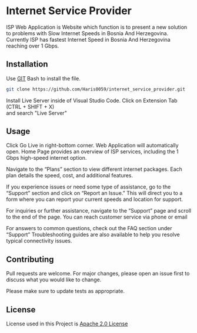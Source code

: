 # Internet Service Provider

ISP Web Application is Website which function is to present a new solution to problems with Slow Internet Speeds in Bosnia And Herzegovina. Currently ISP has fastest Internet Speed in Bosnia And Herzegovina reaching over 1 Gbps.

## Installation

Use [GIT](https://git-scm.com/) Bash to install the file.

```bash
git clone https://github.com/Haris0059/internet_service_provider.git
```
Install Live Server inside of Visual Studio Code.
Click on Extension Tab (CTRL + SHIFT + X)  
and search "Live Server"


## Usage


Click Go Live in right-bottom corner. Web Application will automatically open.
Home Page provides an overview of ISP services, including the 1 Gbps high-speed internet option.

Navigate to the “Plans” section to view different internet packages. Each plan details the speed, cost, and additional features.


If you experience issues or need some type of assistance, go to the “Support” section and click on “Report an Issue.” This will direct you to a form where you can report your current speeds and location for support.

For inquiries or further assistance, navigate to the “Support” page and scroll to the end of the page. You can reach customer service via phone or email

For answers to common questions, check out the FAQ section under “Support” Troubleshooting guides are also available to help you resolve typical connectivity issues.

## Contributing

Pull requests are welcome. For major changes, please open an issue first
to discuss what you would like to change.

Please make sure to update tests as appropriate.

## License

License used in this Project is [Apache 2.0 License](https://github.com/Haris0059/internet_service_provider?tab=Apache-2.0-1-ov-file) 